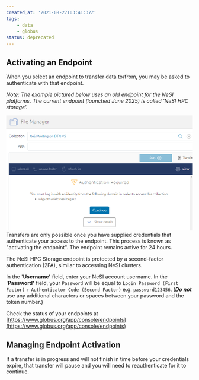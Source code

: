 ```yaml
---
created_at: '2021-08-27T03:41:37Z'
tags: 
    - data
    - globus
status: deprecated
---
```


## Activating an Endpoint

When you select an endpoint to transfer data to/from, you may be asked
to authenticate with that endpoint.

*Note: The example pictured below uses an old endpoint for the NeSI platforms. The current endpoint (launched June 2025) is called 'NeSI HPC storage'.*

![mceclip0.png](../../assets/images/Globus_V5_endpoint_activation.png)  
Transfers are only possible once you have supplied credentials that
authenticate your access to the endpoint. This process is known as
"activating the endpoint". The endpoint remains active for 24 hours.  

The NeSI HPC Storage endpoint is protected by a second-factor
authentication (2FA), similar to accessing NeSI clusters. 

In the
'**Username'** field, enter your NeSI account username. In the
'**Password'** field, your `Password` will be equal to
`Login Password (First Factor)` +
`Authenticator Code (Second Factor)` e.g. `password123456`. (***Do
not*** use any additional characters or spaces between your password and
the token number.)

Check the status of your endpoints at [https://www.globus.org/app/console/endpoints](https://www.globus.org/app/console/endpoints)

## Managing Endpoint Activation

If a transfer is in progress and will not finish in time before your
credentials expire, that transfer will pause and you will need to
reauthenticate for it to continue.
